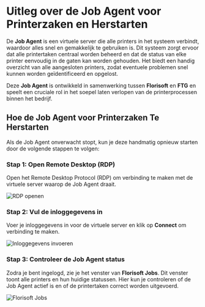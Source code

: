 # **Uitleg over de Job Agent voor Printerzaken en Herstarten**

De **Job Agent** is een virtuele server die alle printers in het systeem verbindt, waardoor alles snel en gemakkelijk te gebruiken is. Dit systeem zorgt ervoor dat alle printertaken centraal worden beheerd en dat de status van elke printer eenvoudig in de gaten kan worden gehouden. Het biedt een handig overzicht van alle aangesloten printers, zodat eventuele problemen snel kunnen worden geïdentificeerd en opgelost.

Deze **Job Agent** is ontwikkeld in samenwerking tussen **Florisoft** en **FTG** en speelt een cruciale rol in het soepel laten verlopen van de printerprocessen binnen het bedrijf.

## **Hoe de Job Agent voor Printerzaken Te Herstarten**

Als de Job Agent onverwacht stopt, kun je deze handmatig opnieuw starten door de volgende stappen te volgen:

### **Stap 1: Open Remote Desktop (RDP)**
Open het Remote Desktop Protocol (RDP) om verbinding te maken met de virtuele server waarop de Job Agent draait.

![RDP openen](https://github.com/user-attachments/assets/f509b952-66f7-4123-8cf4-aa944a197dcf)

### **Stap 2: Vul de inloggegevens in**
Voer je inloggegevens in voor de virtuele server en klik op **Connect** om verbinding te maken.

![Inloggegevens invoeren](https://github.com/user-attachments/assets/085d1b62-1b2e-4e7a-9b9c-36600330e5f1)

### **Stap 3: Controleer de Job Agent status**
Zodra je bent ingelogd, zie je het venster van **Florisoft Jobs**. Dit venster toont alle printers en hun huidige statussen. Hier kun je controleren of de Job Agent actief is en of de printertaken correct worden uitgevoerd.

![Florisoft Jobs](https://github.com/user-attachments/assets/3fe889a9-51ba-4cef-a831-d976a5d71eb1)

